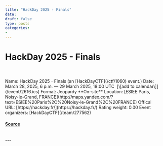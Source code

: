 ```yaml
---
title: "HackDay 2025 - Finals"
date: 
draft: false
type: posts
categories: 
- 
---
```

# HackDay 2025 - Finals

<br/>

<br/>
Name: HackDay 2025 - Finals (an [HackDayCTF](/ctf/1060) event.)  
Date: March 28, 2025, 6 p.m. — 29 March 2025, 18:00 UTC  [\[add to calendar\]](/event/2616.ics)  
Format: Jeopardy  
**On-site**  
Location: [ESIEE Paris, Noisy-le-Grand, FRANCE](http://maps.yandex.com/?text=ESIEE%20Paris%2C%20Noisy-le-Grand%2C%20FRANCE)  
Offical URL: [https://hackday.fr/](https://hackday.fr/)  
Rating weight: 0.00  
Event organizers: [HackDayCTF](/team/277562)

#### [Source](https://ctftime.org/event/2616)

<br/>
---
